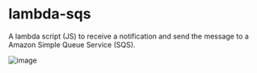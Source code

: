 # lambda-sqs

A lambda script (JS) to receive a notification and send the message to a Amazon Simple Queue Service (SQS).

![image](https://user-images.githubusercontent.com/9089383/32473066-cb77bdec-c34c-11e7-91e1-d3fd9bbd1bb6.png)